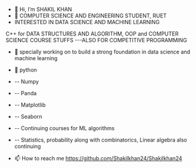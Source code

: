 - 👋 Hi, I’m SHAKIL KHAN
- 👀 COMPUTER SCIENCE AND ENGINEERING STUDENT, RUET
- INTERESTED IN DATA SCIENCE AND MACHINE LEARNING 

C++ for DATA STRUCTURES AND ALGORITHM, OOP and COMPUTER SCIENCE COURSE STUFFS
---ALSO FOR COMPETITIVE PROGRAMMING

- 🌱 specially working on to build a strong foundation in data science and machine learning 
- 💞️ python
- -- Numpy
- -- Panda
- -- Matplotlib
- -- Seaborn
- -- Continuing courses for ML algorithms 
- -- Statistics, probability along with combinatorics, Linear algebra also continuing 


- 📫 How to reach me https://github.com/Shakilkhan24/Shakilkhan24

